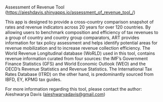 Assessment of Revenue Tool (https://aieshdavis.shinyapps.io/assessment_of_revenue_tool_/)

This app is designed to provide a cross-country comparison snapshot of rates and revenue indicators across 20 years for over 120 countries. By allowing users to benchmark composition and efficiency of tax revenues to a group of country and country group comparators, ART provides information for tax policy assessment and helps identify potential areas for revenue mobilization and to increase revenue collection efficiency. The World Revenue Longitudinal database (WoRLD) used in this tool, contains revenue information curated from four sources: the IMF’s Government Finance Statistics (GFS) and World Economic Outlook (WEO) and the OECD’s Revenue Statistics and Revenue Statistics. The International Tax Rates Database (ITRD) on the other hand, is predominantly sourced from IBFD, EY, KPMG tax guides.


For more information regarding this tool, please contact the author: Aieshwarya Davis (aieshwaryadavis@gmail.com)

